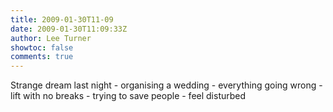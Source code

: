 ```yaml
---
title: 2009-01-30T11-09
date: 2009-01-30T11:09:33Z
author: Lee Turner
showtoc: false
comments: true
---
```


Strange dream last night - organising a wedding - everything going wrong - lift with no breaks - trying to save people - feel disturbed

